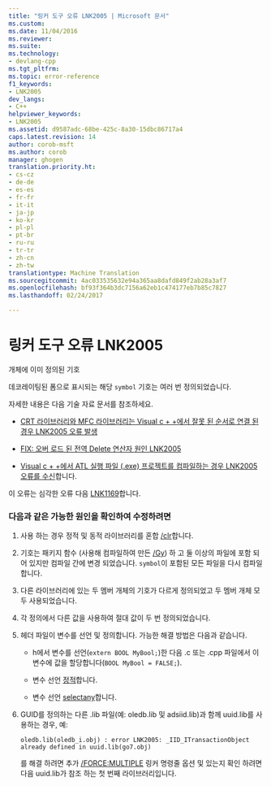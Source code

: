 ```yaml
---
title: "링커 도구 오류 LNK2005 | Microsoft 문서"
ms.custom: 
ms.date: 11/04/2016
ms.reviewer: 
ms.suite: 
ms.technology:
- devlang-cpp
ms.tgt_pltfrm: 
ms.topic: error-reference
f1_keywords:
- LNK2005
dev_langs:
- C++
helpviewer_keywords:
- LNK2005
ms.assetid: d9587adc-68be-425c-8a30-15dbc86717a4
caps.latest.revision: 14
author: corob-msft
ms.author: corob
manager: ghogen
translation.priority.ht:
- cs-cz
- de-de
- es-es
- fr-fr
- it-it
- ja-jp
- ko-kr
- pl-pl
- pt-br
- ru-ru
- tr-tr
- zh-cn
- zh-tw
translationtype: Machine Translation
ms.sourcegitcommit: 4ac033535632e94a365aa8dafd849f2ab28a3af7
ms.openlocfilehash: bf93f364b3dc7156a62eb1c474177eb7b85c7827
ms.lasthandoff: 02/24/2017

---
```

# <a name="linker-tools-error-lnk2005"></a>링커 도구 오류 LNK2005
개체에 이미 정의된 기호  
  
데코레이팅된 폼으로 표시되는 해당 `symbol` 기호는 여러 번 정의되었습니다.  
  
자세한 내용은 다음 기술 자료 문서를 참조하세요.  
  
-   [CRT 라이브러리와 MFC 라이브러리는 Visual c + +에서 잘못 된 순서로 연결 된 경우 LNK2005 오류 발생](https://support.microsoft.com/kb/148652)  
  
-   [FIX: 오버 로드 된 전역 Delete 연산자 원인 LNK2005](https://support.microsoft.com/kb/140440)  
  
-   [Visual c + +에서 ATL 실행 파일 (.exe) 프로젝트를 컴파일하는 경우 LNK2005 오류를 수신](https://support.microsoft.com/kb/184235)합니다.  
  
이 오류는 심각한 오류 다음 [LNK1169](../../error-messages/tool-errors/linker-tools-error-lnk1169.md)합니다.  
  
### <a name="to-fix-by-checking-the-following-possible-causes"></a>다음과 같은 가능한 원인을 확인하여 수정하려면  
  
1.  사용 하는 경우 정적 및 동적 라이브러리를 혼합 [/clr](../../build/reference/clr-common-language-runtime-compilation.md)합니다.  
  
2.  기호는 패키지 함수 (사용해 컴파일하여 만든 [/Gy](../../build/reference/gy-enable-function-level-linking.md)) 하 고 둘 이상의 파일에 포함 되어 있지만 컴파일 간에 변경 되었습니다. `symbol`이 포함된 모든 파일을 다시 컴파일합니다.  
  
3.  다른 라이브러리에 있는 두 멤버 개체의 기호가 다르게 정의되었고 두 멤버 개체 모두 사용되었습니다.  
  
4.  각 정의에서 다른 값을 사용하여 절대 값이 두 번 정의되었습니다.  
  
5.  헤더 파일이 변수를 선언 및 정의합니다. 가능한 해결 방법은 다음과 같습니다.  
  
    -   h에서 변수를 선언(`extern BOOL MyBool;`)한 다음 .c 또는 .cpp 파일에서 이 변수에 값을 할당합니다(`BOOL MyBool = FALSE;`).  
  
    -   변수 선언 [정적](../../cpp/storage-classes-cpp.md#static)합니다.  
  
    -   변수 선언 [selectany](../../cpp/selectany.md)합니다.  
  
6.  GUID를 정의하는 다른 .lib 파일(예: oledb.lib 및 adsiid.lib)과 함께 uuid.lib를 사용하는 경우, 예:  
  
    ```  
    oledb.lib(oledb_i.obj) : error LNK2005: _IID_ITransactionObject  
    already defined in uuid.lib(go7.obj)  
    ```  
  
     를 해결 하려면 추가 [/FORCE:MULTIPLE](../../build/reference/force-force-file-output.md) 링커 명령줄 옵션 및 있는지 확인 하려면 다음 uuid.lib가 참조 하는 첫 번째 라이브러리입니다.
